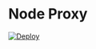 # Node Proxy

[![Deploy](https://www.herokucdn.com/deploy/button.png)](https://dashboard.heroku.com/new?button-url=https://github.com/berkedel/node-proxy/tree/master&template=https://github.com/berkedel/node-proxy/tree/master)